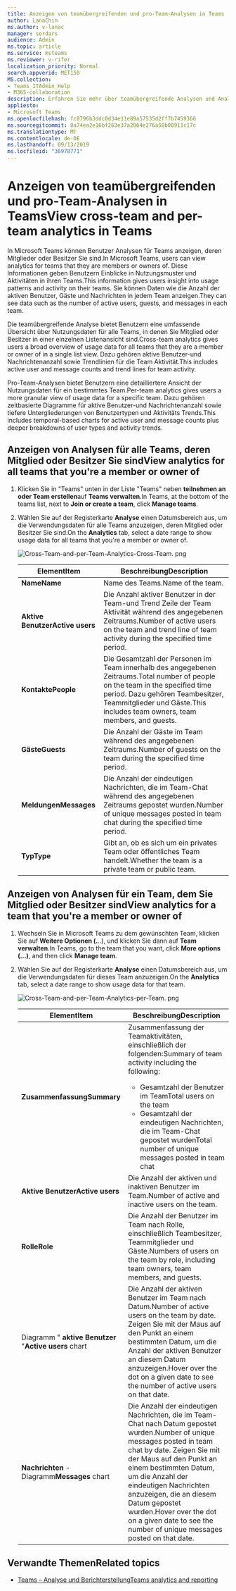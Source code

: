 ```yaml
---
title: Anzeigen von teamübergreifenden und pro-Team-Analysen in Teams
author: LanaChin
ms.author: v-lanac
manager: serdars
audience: Admin
ms.topic: article
ms.service: msteams
ms.reviewer: v-rifer
localization_priority: Normal
search.appverid: MET150
MS.collection:
- Teams_ITAdmin_Help
- M365-collaboration
description: Erfahren Sie mehr über teamübergreifende Analysen und Analyseteams in Teams, in denen Benutzer Nutzungsdaten für Teams anzeigen können, denen Sie angehören.
appliesto:
- Microsoft Teams
ms.openlocfilehash: fc8796b3ddc0d34e11e89a57535d2ff7b7459366
ms.sourcegitcommit: 8a74ea2e16bf263e37a2064e276a58b00911c17c
ms.translationtype: MT
ms.contentlocale: de-DE
ms.lasthandoff: 09/13/2019
ms.locfileid: "36978771"
---
```

# <a name="view-cross-team-and-per-team-analytics-in-teams"></a><span data-ttu-id="4568e-103">Anzeigen von teamübergreifenden und pro-Team-Analysen in Teams</span><span class="sxs-lookup"><span data-stu-id="4568e-103">View cross-team and per-team analytics in Teams</span></span>

<span data-ttu-id="4568e-104">In Microsoft Teams können Benutzer Analysen für Teams anzeigen, deren Mitglieder oder Besitzer Sie sind.</span><span class="sxs-lookup"><span data-stu-id="4568e-104">In Microsoft Teams, users can view analytics for teams that they are members or owners of.</span></span> <span data-ttu-id="4568e-105">Diese Informationen geben Benutzern Einblicke in Nutzungsmuster und Aktivitäten in ihren Teams.</span><span class="sxs-lookup"><span data-stu-id="4568e-105">This information gives users insight into usage patterns and activity on their teams.</span></span> <span data-ttu-id="4568e-106">Sie können Daten wie die Anzahl der aktiven Benutzer, Gäste und Nachrichten in jedem Team anzeigen.</span><span class="sxs-lookup"><span data-stu-id="4568e-106">They can see data such as the number of active users, guests, and messages in each team.</span></span>

<span data-ttu-id="4568e-107">Die teamübergreifende Analyse bietet Benutzern eine umfassende Übersicht über Nutzungsdaten für alle Teams, in denen Sie Mitglied oder Besitzer in einer einzelnen Listenansicht sind.</span><span class="sxs-lookup"><span data-stu-id="4568e-107">Cross-team analytics gives users a broad overview of usage data for all teams that they are a member or owner of in a single list view.</span></span> <span data-ttu-id="4568e-108">Dazu gehören aktive Benutzer-und Nachrichtenanzahl sowie Trendlinien für die Team Aktivität.</span><span class="sxs-lookup"><span data-stu-id="4568e-108">This includes active user and message counts and trend lines for team activity.</span></span>  

<span data-ttu-id="4568e-109">Pro-Team-Analysen bietet Benutzern eine detailliertere Ansicht der Nutzungsdaten für ein bestimmtes Team.</span><span class="sxs-lookup"><span data-stu-id="4568e-109">Per-team analytics gives users a more granular view of usage data for a specific team.</span></span> <span data-ttu-id="4568e-110">Dazu gehören zeitbasierte Diagramme für aktive Benutzer-und Nachrichtenanzahl sowie tiefere Untergliederungen von Benutzertypen und Aktivitäts Trends.</span><span class="sxs-lookup"><span data-stu-id="4568e-110">This includes temporal-based charts for active user and message counts plus deeper breakdowns of user types and activity trends.</span></span>

## <a name="view-analytics-for-all-teams-that-youre-a-member-or-owner-of"></a><span data-ttu-id="4568e-111">Anzeigen von Analysen für alle Teams, deren Mitglied oder Besitzer Sie sind</span><span class="sxs-lookup"><span data-stu-id="4568e-111">View analytics for all teams that you're a member or owner of</span></span>

1. <span data-ttu-id="4568e-112">Klicken Sie in "Teams" unten in der Liste "Teams" neben **teilnehmen an oder Team erstellen**auf **Teams verwalten**.</span><span class="sxs-lookup"><span data-stu-id="4568e-112">In Teams, at the bottom of the teams list, next to **Join or create a team**, click **Manage teams**.</span></span>
2. <span data-ttu-id="4568e-113">Wählen Sie auf der Registerkarte **Analyse** einen Datumsbereich aus, um die Verwendungsdaten für alle Teams anzuzeigen, deren Mitglied oder Besitzer Sie sind.</span><span class="sxs-lookup"><span data-stu-id="4568e-113">On the **Analytics** tab, select a date range to show usage data for all teams that you're a member or owner of.</span></span>

    ![Cross-Team-and-per-Team-Analytics-Cross-Team. png](../media/cross-team-and-per-team-analytics-cross-team.png)

    |<span data-ttu-id="4568e-115">Element</span><span class="sxs-lookup"><span data-stu-id="4568e-115">Item</span></span> |<span data-ttu-id="4568e-116">Beschreibung</span><span class="sxs-lookup"><span data-stu-id="4568e-116">Description</span></span>  |
    |--------|-------------|
    |<span data-ttu-id="4568e-117">**Name**</span><span class="sxs-lookup"><span data-stu-id="4568e-117">**Name**</span></span>   |<span data-ttu-id="4568e-118">Name des Teams.</span><span class="sxs-lookup"><span data-stu-id="4568e-118">Name of the team.</span></span> |
    |<span data-ttu-id="4568e-119">**Aktive Benutzer**</span><span class="sxs-lookup"><span data-stu-id="4568e-119">**Active users**</span></span>   |<span data-ttu-id="4568e-120">Die Anzahl aktiver Benutzer in der Team-und Trend Zeile der Team Aktivität während des angegebenen Zeitraums.</span><span class="sxs-lookup"><span data-stu-id="4568e-120">Number of active users on the team and trend line of team activity during the specified time period.</span></span>
    |<span data-ttu-id="4568e-121">**Kontakte**</span><span class="sxs-lookup"><span data-stu-id="4568e-121">**People**</span></span>   |<span data-ttu-id="4568e-122">Die Gesamtzahl der Personen im Team innerhalb des angegebenen Zeitraums.</span><span class="sxs-lookup"><span data-stu-id="4568e-122">Total number of people on the team in the specified time period.</span></span> <span data-ttu-id="4568e-123">Dazu gehören Teambesitzer, Teammitglieder und Gäste.</span><span class="sxs-lookup"><span data-stu-id="4568e-123">This includes team owners, team members, and guests.</span></span>|
    |<span data-ttu-id="4568e-124">**Gäste**</span><span class="sxs-lookup"><span data-stu-id="4568e-124">**Guests**</span></span>   |<span data-ttu-id="4568e-125">Die Anzahl der Gäste im Team während des angegebenen Zeitraums.</span><span class="sxs-lookup"><span data-stu-id="4568e-125">Number of guests on the team during the specified time period.</span></span> |
    |<span data-ttu-id="4568e-126">**Meldungen**</span><span class="sxs-lookup"><span data-stu-id="4568e-126">**Messages**</span></span>   |<span data-ttu-id="4568e-127">Die Anzahl der eindeutigen Nachrichten, die im Team-Chat während des angegebenen Zeitraums gepostet wurden.</span><span class="sxs-lookup"><span data-stu-id="4568e-127">Number of unique messages posted in team chat during the specified time period.</span></span> |
    |<span data-ttu-id="4568e-128">**Typ**</span><span class="sxs-lookup"><span data-stu-id="4568e-128">**Type**</span></span>   |<span data-ttu-id="4568e-129">Gibt an, ob es sich um ein privates Team oder öffentliches Team handelt.</span><span class="sxs-lookup"><span data-stu-id="4568e-129">Whether the team is a private team or public team.</span></span>|

## <a name="view-analytics-for-a-team-that-youre-a-member-or-owner-of"></a><span data-ttu-id="4568e-130">Anzeigen von Analysen für ein Team, dem Sie Mitglied oder Besitzer sind</span><span class="sxs-lookup"><span data-stu-id="4568e-130">View analytics for a team that you're a member or owner of</span></span>

1. <span data-ttu-id="4568e-131">Wechseln Sie in Microsoft Teams zu dem gewünschten Team, klicken Sie auf **Weitere Optionen (.**..), und klicken Sie dann auf **Team verwalten**.</span><span class="sxs-lookup"><span data-stu-id="4568e-131">In Teams, go to the team that you want, click **More options (...)**, and then click **Manage team**.</span></span>  
2. <span data-ttu-id="4568e-132">Wählen Sie auf der Registerkarte **Analyse** einen Datumsbereich aus, um die Verwendungsdaten für dieses Team anzuzeigen.</span><span class="sxs-lookup"><span data-stu-id="4568e-132">On the **Analytics** tab, select a date range to show usage data for that team.</span></span>  

    ![Cross-Team-and-per-Team-Analytics-per-Team. png](../media/cross-team-and-per-team-analytics-per-team.png)

    |<span data-ttu-id="4568e-134">Element</span><span class="sxs-lookup"><span data-stu-id="4568e-134">Item</span></span> |<span data-ttu-id="4568e-135">Beschreibung</span><span class="sxs-lookup"><span data-stu-id="4568e-135">Description</span></span>  |
    |--------|-------------|
    |<span data-ttu-id="4568e-136">**Zusammenfassung**</span><span class="sxs-lookup"><span data-stu-id="4568e-136">**Summary**</span></span>   |<span data-ttu-id="4568e-137">Zusammenfassung der Teamaktivitäten, einschließlich der folgenden:</span><span class="sxs-lookup"><span data-stu-id="4568e-137">Summary of team activity including the following:</span></span><ul><li><span data-ttu-id="4568e-138">Gesamtzahl der Benutzer im Team</span><span class="sxs-lookup"><span data-stu-id="4568e-138">Total users on the team</span></span></li> <li> <span data-ttu-id="4568e-139">Gesamtzahl der eindeutigen Nachrichten, die im Team-Chat gepostet wurden</span><span class="sxs-lookup"><span data-stu-id="4568e-139">Total number of unique messages posted in team chat</span></span> </li> </ul> |
    |<span data-ttu-id="4568e-140">**Aktive Benutzer**</span><span class="sxs-lookup"><span data-stu-id="4568e-140">**Active users**</span></span>   |<span data-ttu-id="4568e-141">Die Anzahl der aktiven und inaktiven Benutzer im Team.</span><span class="sxs-lookup"><span data-stu-id="4568e-141">Number of active and inactive users on the team.</span></span>|
    |<span data-ttu-id="4568e-142">**Rolle**</span><span class="sxs-lookup"><span data-stu-id="4568e-142">**Role**</span></span>   |<span data-ttu-id="4568e-143">Die Anzahl der Benutzer im Team nach Rolle, einschließlich Teambesitzer, Teammitglieder und Gäste.</span><span class="sxs-lookup"><span data-stu-id="4568e-143">Numbers of users on the team by role, including team owners, team members, and guests.</span></span>|
    |<span data-ttu-id="4568e-144">Diagramm " **aktive Benutzer** "</span><span class="sxs-lookup"><span data-stu-id="4568e-144">**Active users** chart</span></span>  |<span data-ttu-id="4568e-145">Die Anzahl der aktiven Benutzer im Team nach Datum.</span><span class="sxs-lookup"><span data-stu-id="4568e-145">Number of active users on the team by date.</span></span> <span data-ttu-id="4568e-146">Zeigen Sie mit der Maus auf den Punkt an einem bestimmten Datum, um die Anzahl der aktiven Benutzer an diesem Datum anzuzeigen.</span><span class="sxs-lookup"><span data-stu-id="4568e-146">Hover over the dot on a given date to see the number of active users on that date.</span></span>|
    |<span data-ttu-id="4568e-147">**Nachrichten** -Diagramm</span><span class="sxs-lookup"><span data-stu-id="4568e-147">**Messages** chart</span></span>  |<span data-ttu-id="4568e-148">Die Anzahl der eindeutigen Nachrichten, die im Team-Chat nach Datum gepostet wurden.</span><span class="sxs-lookup"><span data-stu-id="4568e-148">Number of unique messages posted in team chat by date.</span></span> <span data-ttu-id="4568e-149">Zeigen Sie mit der Maus auf den Punkt an einem bestimmten Datum, um die Anzahl der eindeutigen Nachrichten anzuzeigen, die an diesem Datum gepostet wurden.</span><span class="sxs-lookup"><span data-stu-id="4568e-149">Hover over the dot on a given date to see the number of unique messages posted on that date.</span></span>|

## <a name="related-topics"></a><span data-ttu-id="4568e-150">Verwandte Themen</span><span class="sxs-lookup"><span data-stu-id="4568e-150">Related topics</span></span>

- [<span data-ttu-id="4568e-151">Teams – Analyse und Berichterstellung</span><span class="sxs-lookup"><span data-stu-id="4568e-151">Teams analytics and reporting</span></span>](teams-reporting-reference.md)